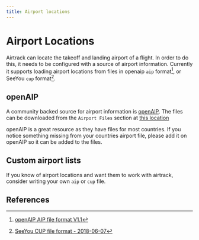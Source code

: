 ```yaml
---
title: Airport locations
---
```


# Airport Locations

Airtrack can locate the takeoff and landing airport of a flight. In order to do this,
it needs to be configured with a source of airport information. Currently it supports
loading airport locations from files in openaip `aip` format[^1], or SeeYou `cup` format[^2].

## openAIP

A community backed source for airport information is [openAIP](http://openaip.net). The files
can be downloaded from the `Airport Files` section at [this location](http://www.openaip.net/downloads)

openAIP is a great resource as they have files for most countries. If you notice something missing
from your countries airport file, please add it on openAIP so it can be added to the files.

## Custom airport lists

If you know of airport locations and want them to work with airtrack, consider writing your own `aip`
or `cup` file.

## References

[^1]: [openAIP AIP file format V1.1](http://www.openaip.net/system/files/openAIP_aip_format_1_1_airport.pdf)

[^2]: [SeeYou CUP file format - 2018-06-07](http://download.naviter.com/docs/CUP-file-format-description.pdf)